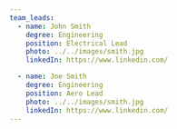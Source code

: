 ```yaml
---
team_leads:
  - name: John Smith
    degree: Engineering
    position: Electrical Lead
    photo: ../../images/smith.jpg
    linkedIn: https://www.linkedin.com/

  - name: Joe Smith
    degree: Engineering
    position: Aero Lead
    photo: ../../images/smith.jpg
    linkedIn: https://www.linkedin.com/
---
```

